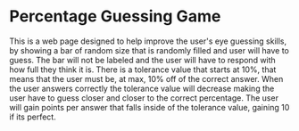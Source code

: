 # Percentage Guessing Game
This is a web page designed to help improve the user's eye guessing skills, by showing a bar of random size that is randomly filled and user will have to guess. The bar will not be labeled and the user will have to respond with how full they think it is. There is a tolerance value that starts at 10%, that means that the user must be, at max, 10% off of the correct answer. When the user answers correctly the tolerance value will decrease making the user have to guess closer and closer to the correct percentage. The user will gain points per answer that falls inside of the tolerance value, gaining 10 if its perfect.
